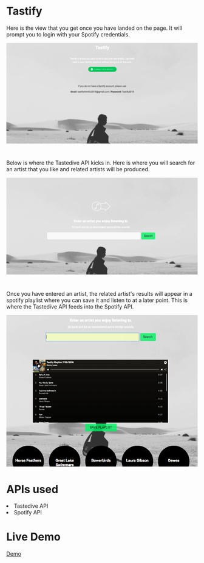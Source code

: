 # Tastify

Here is the view that you get once you have landed on the page. It will prompt you to login with your Spotify credentials.

![Landing Page](/ScreenShot/tastifyFour.png)

#
Below is where the Tastedive API kicks in. Here is where you will search for an artist that you like and related artists will be produced.


![Search Page](/ScreenShot/tastifyThree.png)

#
Once you have entered an artist, the related artist's results will appear in a spotify playlist where you can save it and listen to at a later point. This is where the Tastedive API feeds into the Spotify API.


![Results Page](/ScreenShot/tastifyTwo.png)

# APIs used
<li>Tastedive API</li>
<li>Spotify API</li>

# Live Demo
<a href = "https://tastify-login--robbylewis.repl.co/">Demo</a>
